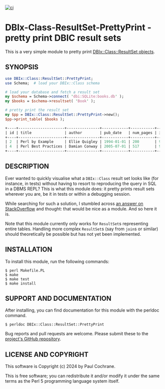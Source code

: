 [![ci](https://github.com/paultcochrane/DBIx-Class-ResultSet-PrettyPrint/actions/workflows/ci.yml/badge.svg)](https://github.com/paultcochrane/DBIx-Class-ResultSet-PrettyPrint/actions/workflows/ci.yml)

# DBIx-Class-ResultSet-PrettyPrint - pretty print DBIC result sets

This is a very simple module to pretty print [DBIx::Class::ResultSet
objects](https://metacpan.org/pod/DBIx::Class::ResultSet).

## SYNOPSIS

```perl
use DBIx::Class::ResultSet::PrettyPrint;
use Schema;  # load your DBIx::Class schema

# load your database and fetch a result set
my $schema = Schema->connect( 'dbi:SQLite:books.db' );
my $books = $schema->resultset( 'Book' );

# pretty print the result set
my $pp = DBIx::Class::ResultSet::PrettyPrint->new();
$pp->print_table( $books );

+----+---------------------+---------------+------------+-----------+---------------+
| id | title               | author        | pub_date   | num_pages | isbn          |
+----+---------------------+---------------+------------+-----------+---------------+
| 2  | Perl by Example     | Ellie Quigley | 1994-01-01 | 200       | 9780131228399 |
| 4  | Perl Best Practices | Damian Conway | 2005-07-01 | 517       | 9780596001735 |
+----+---------------------+---------------+------------+-----------+---------------+
```

## DESCRIPTION

Ever wanted to quickly visualise what a `DBIx::Class` result set looks like
(for instance, in tests) without having to resort to reproducing the query
in SQL in a DBMS REPL?  This is what this module does: it pretty prints
result sets wherever you are, be it in tests or within a debugging session.

While searching for such a solution, I stumbled across [an answer on
StackOverflow](https://stackoverflow.com/a/4072923/10874800) and thought:
that would be nice as a module.  And so here it is.

Note that this module currently only works for `ResultSet`s representing
entire tables.  Handling more complex `ResultSet`s (say from `join`s or
similar) should theoretically be possible but has not yet been implemented.

## INSTALLATION

To install this module, run the following commands:

```shell
$ perl Makefile.PL
$ make
$ make test
$ make install
```

## SUPPORT AND DOCUMENTATION

After installing, you can find documentation for this module with the
perldoc command.

```
$ perldoc DBIx::Class::ResultSet::PrettyPrint
```

Bug reports and pull requests are welcome.  Please submit these to the
[project's GitHub
repository](https://github.com/paultcochrane/DBIx-Class-ResultSet-PrettyPrint).

## LICENSE AND COPYRIGHT

This software is Copyright (c) 2024 by Paul Cochrane.

This is free software; you can redistribute it and/or modify it under
the same terms as the Perl 5 programming language system itself.
